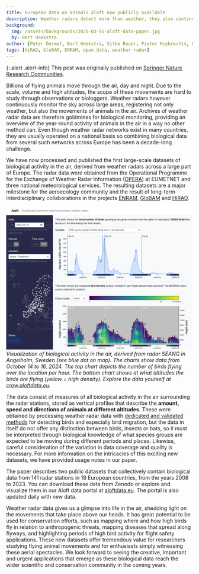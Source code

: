 ```yaml
---
title: European data on animals aloft now publicly available
description: Weather radars detect more than weather, they also continuously register the movements of billions of animals (birds, bats, insects) in the air. Those data are now publicly available for large parts of Europe, providing coverage of the aerial habitat in a way no other method can.
background:
  img: /assets/backgrounds/2025-03-05-aloft-data-paper.jpg
  by: Bart Hoekstra
author: [Peter Desmet, Bart Hoekstra, Silke Bauer, Pieter Huybrechts, Cecilia Nilsson]
tags: [HiRAD, GloBAM, ENRAM, open data, weather radar]
---
```


{:.alert .alert-info}
This post was originally published on [Springer Nature Research Communities](https://communities.springernature.com/posts/european-data-on-animals-aloft-now-publicly-available).

Billions of flying animals move through the air, day and night. Due to the scale, volume and high altitudes, the scope of these movements are hard to study through observations or biologgers. Weather radars however continuously monitor the sky across large areas, registering not only weather, but also the movements of animals in the air. Archives of weather radar data are therefore goldmines for biological monitoring, providing an overview of the year-round activity of animals in the air in a way no other method can. Even though weather radar networks exist in many countries, they are usually operated on a national basis so combining biological data from several such networks across Europe has been a decade-long challenge.

We have now processed and published the first large-scale datasets of biological activity in the air, derived from weather radars across a large part of Europe. The radar data were obtained from the Operational Programme for the Exchange of Weather Radar Information ([OPERA](https://www.eumetnet.eu/activities/observations-programme/current-activities/opera/)) at EUMETNET and three national meteorological services. The resulting datasets are a major milestone for the aeroecology community and the result of long-term interdisciplinary collaborations in the projects [ENRAM](https://enram.eu/), [GloBAM](http://globam.science/) and [HiRAD](http://hirad.science/).

![](/assets/images/2025-03-05-aloft-data-paper-crow-screenshot.png)
_Visualization of biological activity in the air, derived from radar SEANG in Ängelholm, Sweden (see blue dot on map). The charts show data from October 14 to 16, 2024. The top chart depicts the number of birds flying over the location per hour. The bottom chart shows at what altitudes the birds are flying (yellow = high density). Explore the data yourself at [crow.aloftdata.eu](https://crow.aloftdata.eu/#/?radar=seang&date=2024-10-15&interval=72&timedisplay=radarLocal&vpiMode=mtr&vpColorScheme=viridis&lang=en)._

The data consist of measures of all biological activity in the air surrounding the radar stations, stored as vertical profiles that describe the **amount, speed and directions of animals at different altitudes**. These were obtained by processing weather radar data with [dedicated and validated methods](https://doi.org/10.1098/rsif.2010.0116) for detecting birds and especially bird migration, but the data in itself do not offer any distinction between birds, insects or bats, so it must be interpreted through biological knowledge of what species groups are expected to be moving during different periods and places. Likewise, careful consideration of the variation in data coverage and quality is necessary. For more information on the intricacies of this exciting new datasets, we have provided usage notes in our paper.

The paper describes two public datasets that collectively contain biological data from 141 radar stations in 18 European countries, from the years 2008 to 2023. You can download these data from Zenodo or explore and visualize them in our Aloft data portal at [aloftdata.eu](http://aloftdata.eu/). The portal is also updated daily with new data.

Weather radar data gives us a glimpse into life in the air, shedding light on the movements that take place above our heads. It has great potential to be used for conservation efforts, such as mapping where and how high birds fly in relation to anthropogenic threats, mapping diseases that spread along flyways, and highlighting periods of high bird activity for flight safety applications. These new datasets offer tremendous value for researchers studying flying animal movements and for enthusiasts simply witnessing these aerial spectacles. We look forward to seeing the creative, important and urgent applications that emerge as these biological data reach the wider scientific and conservation community in the coming years.
